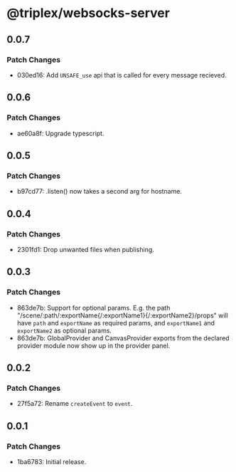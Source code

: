 # @triplex/websocks-server

## 0.0.7

### Patch Changes

- 030ed16: Add `UNSAFE_use` api that is called for every message recieved.

## 0.0.6

### Patch Changes

- ae60a8f: Upgrade typescript.

## 0.0.5

### Patch Changes

- b97cd77: .listen() now takes a second arg for hostname.

## 0.0.4

### Patch Changes

- 2301fd1: Drop unwanted files when publishing.

## 0.0.3

### Patch Changes

- 863de7b: Support for optional params. E.g. the path "/scene/:path/:exportName{/:exportName1}{/:exportName2}/props" will have `path` and `exportName` as required params, and `exportName1` and `exportName2` as optional params.
- 863de7b: GlobalProvider and CanvasProvider exports from the declared provider module now show up in the provider panel.

## 0.0.2

### Patch Changes

- 27f5a72: Rename `createEvent` to `event`.

## 0.0.1

### Patch Changes

- 1ba6783: Initial release.
